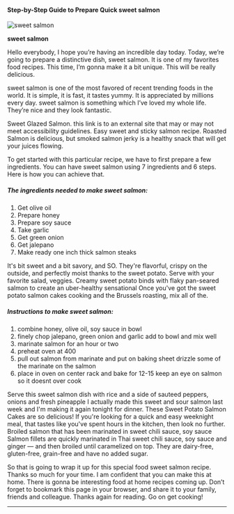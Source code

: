             

#### Step-by-Step Guide to Prepare Quick sweet salmon

![sweet salmon](https://img-global.cpcdn.com/recipes/27482677/751x532cq70/sweet-salmon-recipe-main-photo.jpg)

**sweet salmon**

Hello everybody, I hope you’re having an incredible day today. Today, we’re going to prepare a distinctive dish, sweet salmon. It is one of my favorites food recipes. This time, I’m gonna make it a bit unique. This will be really delicious.

sweet salmon is one of the most favored of recent trending foods in the world. It is simple, it is fast, it tastes yummy. It is appreciated by millions every day. sweet salmon is something which I’ve loved my whole life. They’re nice and they look fantastic.

Sweet Glazed Salmon. this link is to an external site that may or may not meet accessibility guidelines. Easy sweet and sticky salmon recipe. Roasted Salmon is delicious, but smoked salmon jerky is a healthy snack that will get your juices flowing.

To get started with this particular recipe, we have to first prepare a few ingredients. You can have sweet salmon using 7 ingredients and 6 steps. Here is how you can achieve that.

##### The ingredients needed to make sweet salmon:

1.  Get olive oil
2.  Prepare honey
3.  Prepare soy sauce
4.  Take garlic
5.  Get green onion
6.  Get jalepano
7.  Make ready one inch thick salmon steaks

It's bit sweet and a bit savory, and SO. They're flavorful, crispy on the outside, and perfectly moist thanks to the sweet potato. Serve with your favorite salad, veggies. Creamy sweet potato binds with flaky pan-seared salmon to create an uber-healthy sensational Once you've got the sweet potato salmon cakes cooking and the Brussels roasting, mix all of the.

##### Instructions to make sweet salmon:

1.  combine honey, olive oil, soy sauce in bowl
2.  finely chop jalepano, green onion and garlic add to bowl and mix well
3.  marinate salmon for an hour or two
4.  preheat oven at 400
5.  pull out salmon from marinate and put on baking sheet drizzle some of the marinate on the salmon
6.  place in oven on center rack and bake for 12-15 keep an eye on salmon so it doesnt over cook

Serve this sweet salmon dish with rice and a side of sauteed peppers, onions and fresh pineapple I actually made this sweet and sour salmon last week and I'm making it again tonight for dinner. These Sweet Potato Salmon Cakes are so delicious! If you're looking for a quick and easy weeknight meal, that tastes like you've spent hours in the kitchen, then look no further. Broiled salmon that has been marinated in sweet chili sauce, soy sauce Salmon fillets are quickly marinated in Thai sweet chili sauce, soy sauce and ginger — and then broiled until caramelized on top. They are dairy-free, gluten-free, grain-free and have no added sugar.

So that is going to wrap it up for this special food sweet salmon recipe. Thanks so much for your time. I am confident that you can make this at home. There is gonna be interesting food at home recipes coming up. Don’t forget to bookmark this page in your browser, and share it to your family, friends and colleague. Thanks again for reading. Go on get cooking!

* * *
